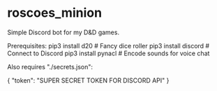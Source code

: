 # roscoes_minion

Simple Discord bot for my D&D games.

Prerequisites:
pip3 install d20     # Fancy dice roller
pip3 install discord # Connect to Discord
pip3 install pynacl  # Encode sounds for voice chat

Also requires "./secrets.json":

{
  "token": "SUPER SECRET TOKEN FOR DISCORD API"
}
